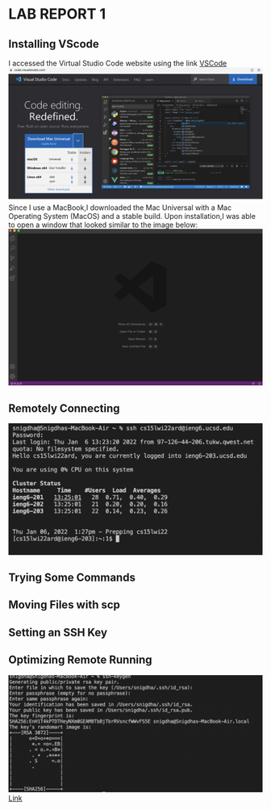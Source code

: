 # LAB REPORT 1
## Installing VScode
I accessed the Virtual Studio Code website using the link [VSCode]( https://code.visualstudio.com/)
![VSCode](VSCode-Download.png)
Since I use a MacBook,I downloaded the Mac Universal with a Mac Operating System (MacOS) and a stable build.
 Upon installation,I was able to open a window that looked similar to the image below:
![VSCode](VSCode-2.png)
## Remotely Connecting
![RemoteConnection](RemoteConnection.png)
## Trying Some Commands

## Moving Files with scp

## Setting an SSH Key

## Optimizing Remote Running

![Image](RandomART.png)
[Link](https://www.tesla.com/modely)